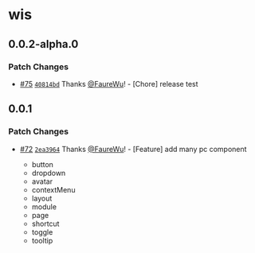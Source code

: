 # wis

## 0.0.2-alpha.0

### Patch Changes

- [#75](https://github.com/wisdesignsystem/wis/pull/75) [`40814bd`](https://github.com/wisdesignsystem/wis/commit/40814bdcb320de38e0c6110fc97c1563dba01e6f) Thanks [@FaureWu](https://github.com/FaureWu)! - [Chore] release test

## 0.0.1

### Patch Changes

- [#72](https://github.com/wisdesignsystem/wis/pull/72) [`2ea3964`](https://github.com/wisdesignsystem/wis/commit/2ea3964fb8256892ae8ae8e599a41a21104171bd) Thanks [@FaureWu](https://github.com/FaureWu)! - [Feature] add many pc component

  - button
  - dropdown
  - avatar
  - contextMenu
  - layout
  - module
  - page
  - shortcut
  - toggle
  - tooltip
